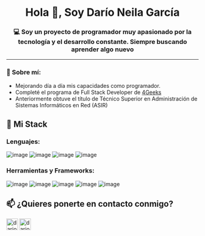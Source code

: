 <h1 align="center">Hola 👋, Soy Darío Neila García</h1>
<h3 align="center">💻 Soy un proyecto de programador muy apasionado por la tecnología y el desarrollo constante. Siempre buscando aprender algo nuevo</h3>

---
### 📜 Sobre mí:
- Mejorando día a día mis capacidades como programador.
- Completé el programa de Full Stack Developer de [4Geeks](https://4geeks.com)
- Anteriormente obtuve el título de Técnico Superior en Administración de Sistemas Informáticos en Red (ASIR)

## 🧠 Mi Stack

### Lenguajes:
![image](https://img.shields.io/badge/JavaScript-323330?style=for-the-badge&logo=javascript&logoColor=F7DF1E)
![image](https://img.shields.io/badge/HTML5-E34F26?style=for-the-badge&logo=html5&logoColor=white)
![image](https://img.shields.io/badge/CSS3-1572B6?style=for-the-badge&logo=css3&logoColor=white)
![image](https://img.shields.io/badge/Python-FFD43B?style=for-the-badge&logo=python&logoColor=blue)

### Herramientas y Frameworks:
![image](https://img.shields.io/badge/bootstrap-%23563D7C.svg?style=for-the-badge&logo=bootstrap&logoColor=white)
![image](https://img.shields.io/badge/React-20232A?style=for-the-badge&logo=react&logoColor=61DAFB)
![image](https://img.shields.io/badge/Git-F05032?style=for-the-badge&logo=git&logoColor=white)
![image](https://img.shields.io/badge/Flask-000000?style=for-the-badge&logo=flask&logoColor=white)
![image](https://img.shields.io/badge/MUI-007FFF?style=for-the-badge&logo=mui&logoColor=white)

## 📫 ¿Quieres ponerte en contacto conmigo?

<a href="https://www.linkedin.com/in/dar%C3%ADo-neila-garc%C3%ADa/" target="blank"><img align="center" src="https://img.shields.io/badge/LinkedIn-0077B5?style=for-the-badge&logo=linkedin&logoColor=white" alt="dario neila garcia" height="30" /></a>
<a href="mailto:dariongduals@gmail.com" target="blank"><img align="center" src="https://img.shields.io/badge/Gmail-D14836?style=for-the-badge&logo=gmail&logoColor=white" alt="dariongduals@gmail.com" height="30" /></a>

